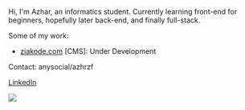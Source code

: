 
<!--![gif](https://user-images.githubusercontent.com/87351650/167280050-bcae966d-e80d-430d-aebc-45878fdc897a.gif) -->

<p>Hi, I'm Azhar, an informatics student. Currently learning front-end for beginners, hopefully later back-end, and finally full-stack.</p>

<p>Some of my work:</p>
<ul>
  <li><a href="https://ziakode.com/">ziakode.com</a> [CMS]: Under Development</li>
</ul>

<p>Contact: anysocial/azhrzf</p>
<p><a href="https://www.linkedin.com/in/azhrzf/">LinkedIn</a></p>

<img src="https://www.codewars.com/users/azhrzf/badges/micro"/>

<!---
azhrzf/azhrzf is a ✨ special ✨ repository because its `README.md` (this file) appears on your GitHub profile.
You can click the Preview link to take a look at your changes.
--->
